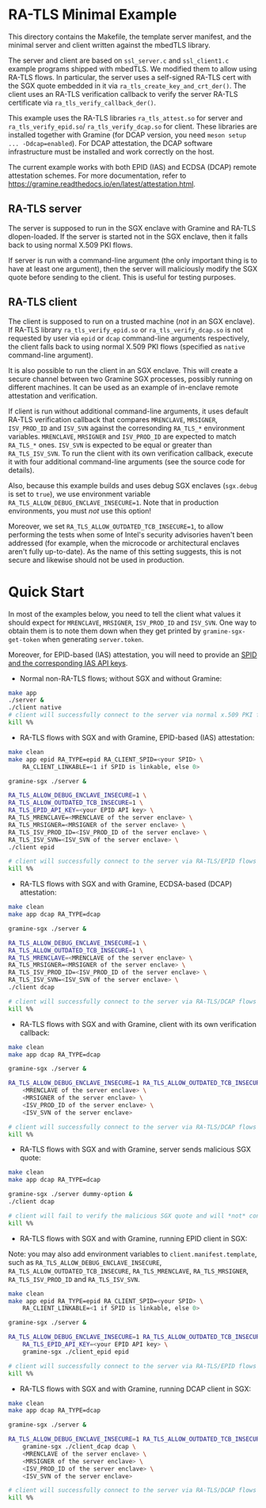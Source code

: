 # RA-TLS Minimal Example

This directory contains the Makefile, the template server manifest, and the
minimal server and client written against the mbedTLS library.

The server and client are based on `ssl_server.c` and `ssl_client1.c` example
programs shipped with mbedTLS. We modified them to allow using RA-TLS flows. In
particular, the server uses a self-signed RA-TLS cert with the SGX quote
embedded in it via `ra_tls_create_key_and_crt_der()`. The client uses an RA-TLS
verification callback to verify the server RA-TLS certificate via
`ra_tls_verify_callback_der()`.

This example uses the RA-TLS libraries `ra_tls_attest.so` for server and
`ra_tls_verify_epid.so`/ `ra_tls_verify_dcap.so` for client. These libraries are
installed together with Gramine (for DCAP version, you need `meson setup ...
-Ddcap=enabled`). For DCAP attestation, the DCAP software infrastructure must be
 installed and work correctly on the host.

The current example works with both EPID (IAS) and ECDSA (DCAP) remote
attestation schemes. For more documentation, refer to
https://gramine.readthedocs.io/en/latest/attestation.html.

## RA-TLS server

The server is supposed to run in the SGX enclave with Gramine and RA-TLS
dlopen-loaded. If the server is started not in the SGX enclave, then it falls
back to using normal X.509 PKI flows.

If server is run with a command-line argument (the only important thing is to
have at least one argument), then the server will maliciously modify the SGX
quote before sending to the client. This is useful for testing purposes.

## RA-TLS client

The client is supposed to run on a trusted machine (*not* in an SGX enclave). If
RA-TLS library `ra_tls_verify_epid.so` or `ra_tls_verify_dcap.so` is not
requested by user via `epid` or `dcap` command-line arguments respectively, the
client falls back to using normal X.509 PKI flows (specified as `native`
command-line argument).

It is also possible to run the client in an SGX enclave. This will create a
secure channel between two Gramine SGX processes, possibly running on different
machines. It can be used as an example of in-enclave remote attestation and
verification.

If client is run without additional command-line arguments, it uses default
RA-TLS verification callback that compares `MRENCLAVE`, `MRSIGNER`,
`ISV_PROD_ID` and `ISV_SVN` against the corresonding `RA_TLS_*` environment
variables. `MRENCLAVE`, `MRSIGNER` and `ISV_PROD_ID` are expected to match
`RA_TLS_*` ones. `ISV_SVN` is expected to be equal or greater than `RA_TLS_ISV_SVN`.
To run the client with its own verification callback, execute it with four
additional command-line arguments (see the source code for details).

Also, because this example builds and uses debug SGX enclaves (`sgx.debug` is
set to `true`), we use environment variable `RA_TLS_ALLOW_DEBUG_ENCLAVE_INSECURE=1`.
Note that in production environments, you must *not* use this option!

Moreover, we set `RA_TLS_ALLOW_OUTDATED_TCB_INSECURE=1`, to allow performing
the tests when some of Intel's security advisories haven't been addressed (for
example, when the microcode or architectural enclaves aren't fully up-to-date).
As the name of this setting suggests, this is not secure and likewise should not
be used in production.

# Quick Start

In most of the examples below, you need to tell the client what values it should
expect for `MRENCLAVE`, `MRSIGNER`, `ISV_PROD_ID` and `ISV_SVN`. One way to
obtain them is to note them down when they get printed by `gramine-sgx-get-token`
when generating `server.token`.

Moreover, for EPID-based (IAS) attestation, you will need to provide
an [SPID and the corresponding IAS API keys][spid].

[spid]: https://gramine.readthedocs.io/en/latest/sgx-intro.html#term-spid

- Normal non-RA-TLS flows; without SGX and without Gramine:

```sh
make app
./server &
./client native
# client will successfully connect to the server via normal x.509 PKI flows
kill %%
```

- RA-TLS flows with SGX and with Gramine, EPID-based (IAS) attestation:

```sh
make clean
make app epid RA_TYPE=epid RA_CLIENT_SPID=<your SPID> \
    RA_CLIENT_LINKABLE=<1 if SPID is linkable, else 0>

gramine-sgx ./server &

RA_TLS_ALLOW_DEBUG_ENCLAVE_INSECURE=1 \
RA_TLS_ALLOW_OUTDATED_TCB_INSECURE=1 \
RA_TLS_EPID_API_KEY=<your EPID API key> \
RA_TLS_MRENCLAVE=<MRENCLAVE of the server enclave> \
RA_TLS_MRSIGNER=<MRSIGNER of the server enclave> \
RA_TLS_ISV_PROD_ID=<ISV_PROD_ID of the server enclave> \
RA_TLS_ISV_SVN=<ISV_SVN of the server enclave> \
./client epid

# client will successfully connect to the server via RA-TLS/EPID flows
kill %%
```

- RA-TLS flows with SGX and with Gramine, ECDSA-based (DCAP) attestation:

```sh
make clean
make app dcap RA_TYPE=dcap

gramine-sgx ./server &

RA_TLS_ALLOW_DEBUG_ENCLAVE_INSECURE=1 \
RA_TLS_ALLOW_OUTDATED_TCB_INSECURE=1 \
RA_TLS_MRENCLAVE=<MRENCLAVE of the server enclave> \
RA_TLS_MRSIGNER=<MRSIGNER of the server enclave> \
RA_TLS_ISV_PROD_ID=<ISV_PROD_ID of the server enclave> \
RA_TLS_ISV_SVN=<ISV_SVN of the server enclave> \
./client dcap

# client will successfully connect to the server via RA-TLS/DCAP flows
kill %%
```

- RA-TLS flows with SGX and with Gramine, client with its own verification callback:

```sh
make clean
make app dcap RA_TYPE=dcap

gramine-sgx ./server &

RA_TLS_ALLOW_DEBUG_ENCLAVE_INSECURE=1 RA_TLS_ALLOW_OUTDATED_TCB_INSECURE=1 ./client dcap \
    <MRENCLAVE of the server enclave> \
    <MRSIGNER of the server enclave> \
    <ISV_PROD_ID of the server enclave> \
    <ISV_SVN of the server enclave>

# client will successfully connect to the server via RA-TLS/DCAP flows
kill %%
```

- RA-TLS flows with SGX and with Gramine, server sends malicious SGX quote:

```sh
make clean
make app dcap RA_TYPE=dcap

gramine-sgx ./server dummy-option &
./client dcap

# client will fail to verify the malicious SGX quote and will *not* connect to the server
kill %%
```

- RA-TLS flows with SGX and with Gramine, running EPID client in SGX:

Note: you may also add environment variables to `client.manifest.template`, such
as `RA_TLS_ALLOW_DEBUG_ENCLAVE_INSECURE`, `RA_TLS_ALLOW_OUTDATED_TCB_INSECURE`,
`RA_TLS_MRENCLAVE`, `RA_TLS_MRSIGNER`, `RA_TLS_ISV_PROD_ID` and
`RA_TLS_ISV_SVN`.

```sh
make clean
make app epid RA_TYPE=epid RA_CLIENT_SPID=<your SPID> \
    RA_CLIENT_LINKABLE=<1 if SPID is linkable, else 0>

gramine-sgx ./server &

RA_TLS_ALLOW_DEBUG_ENCLAVE_INSECURE=1 RA_TLS_ALLOW_OUTDATED_TCB_INSECURE=1 \
    RA_TLS_EPID_API_KEY=<your EPID API key> \
    gramine-sgx ./client_epid epid

# client will successfully connect to the server via RA-TLS/EPID flows
kill %%
```

- RA-TLS flows with SGX and with Gramine, running DCAP client in SGX:

```sh
make clean
make app dcap RA_TYPE=dcap

gramine-sgx ./server &

RA_TLS_ALLOW_DEBUG_ENCLAVE_INSECURE=1 RA_TLS_ALLOW_OUTDATED_TCB_INSECURE=1 \
    gramine-sgx ./client_dcap dcap \
    <MRENCLAVE of the server enclave> \
    <MRSIGNER of the server enclave> \
    <ISV_PROD_ID of the server enclave> \
    <ISV_SVN of the server enclave>

# client will successfully connect to the server via RA-TLS/DCAP flows
kill %%
```
